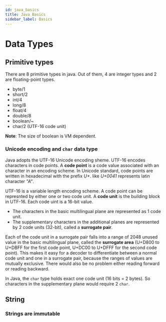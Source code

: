 ```yaml
---
id: java_basics
title: Java Basics
sidebar_label: Basics
---
```


# Data Types
## Primitive types

There are 8 primitive types in java. Out of them, 4 are integer types and 2 are floating-point types.

- byte/1                    
- short/2                    
- int/4                    
- long/8                    
- float/4                    
- double/8                    
- boolean/~                     
- char/2  (UTF-16 code unit)

**Note**: The size of boolean is VM dependent.

### Unicode encoding and `char` data type
Java adopts the UTF-16 Unicode encoding sheme. UTF-16 encodes characters in code points. A **code point** is a code value associated with an character in an encoding scheme. In Unicode standard, code points are written in hexadecimal with the prefix *U+*. like *U+0041* represents latin character *"A"*.

UTF-16 is a variable length encoding scheme. A code point can be represnted by either one or two code unit. A **code unit** is the building block in UTF-16. Each code uint is a 16-bit value. 
- The characters in the basic multilingual plane are represented as 1 code unit. 
- The supplementary characters in the additional planes are represented by 2 code units (32-bit), called a **surrogate pair**.

Each of the code unit in a surrogate pair falls into a range of 2048 unused value in the basic multilingual plane, called the **surrogate area** (U+D800 to U+DBFF for the first code point, U+DC00 to U+DFFF for the second code point). This makes it easy for a decoder to differentiate between a normal code unit and one in a surrogate pair, because the ranges of values are mutually exclusive. There would also be no problem either reading forward or reading backward.

In Java, the `char` type holds exact one code unit (16 bits = 2 bytes). So characters in the supplementary plane would require 2 `char`.

## String
### Strings are immutable